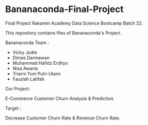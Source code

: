 # Bananaconda-Final-Project

Final Project Rakamin Academy Data Science Bootcamp Batch 22.

This repository contains files of Bananaconda's Project.

Bananaconda Team :
- Vicky Jodie
- Dimas Darmawan
- Muhammad Hafidz Erdityo
- Nisa Awanis
- Triarni Yuni Putri Utami
- Fauziah Latifah

Our Project:

E-Commerce Customer Churn Analysis & Prediction.

Target :

Decrease Customer Churn Rate & Revenue Churn Rate.

